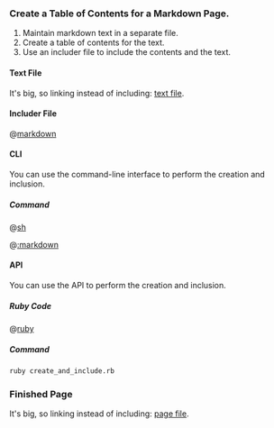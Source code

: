 ### Create a Table of Contents for a Markdown Page.

1.  Maintain markdown text in a separate file.
2.  Create a table of contents for the text.
3.  Use an includer file to include the contents and the text.

#### Text File

It's big, so linking instead of including:  [text file](text.md#lorem-ipsum).

#### Includer File

@[markdown](includer.md)

#### CLI

You can use the command-line interface to perform the creation and inclusion.

##### Command

@[sh](create_and_include.sh)

@[:markdown](../../pristine.md)

#### API

You can use the API to perform the creation and inclusion.

##### Ruby Code

@[ruby](create_and_include.rb)

##### Command

```sh
ruby create_and_include.rb
```

### Finished Page
            
It's big, so linking instead of including:  [page file](page.md#page-contents).

